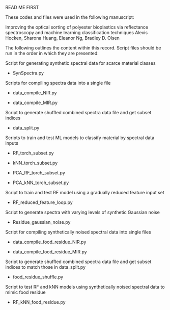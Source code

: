 READ ME FIRST

These codes and files were used in the following manuscript:

Improving the optical sorting of polyester bioplastics via reflectance spectroscopy and machine learning classification techniques
Alexis Hocken, Sharona Huang, Eleanor Ng, Bradley D. Olsen

The following outlines the content within this record. Script files should be run in the order in which they are presented:

Script for generating synthetic spectral data for scarce material classes

- SynSpectra.py
  
Scripts for compiling spectra data into a single file

- data_compile_NIR.py
  
- data_compile_MIR.py
  
Script to generate shuffled combined spectra data file and get subset indices

- data_split.py
  
Scripts to train and test ML models to classify material by spectral data inputs

- RF_torch_subset.py
  
- kNN_torch_subset.py
  
- PCA_RF_torch_subset.py
  
- PCA_kNN_torch_subset.py
  
Script to train and test RF model using a gradually reduced feature input set

- RF_reduced_feature_loop.py
  
Script to generate spectra with varying levels of synthetic Gaussian noise

- Residue_gaussian_noise.py
  
Script for compiling synthetically noised spectral data into single files

- data_compile_food_residue_NIR.py
  
- data_compile_food_residue_MIR.py
  
Script to generate shuffled combined spectra data file and get subset indices to match those in data_split.py

- food_residue_shuffle.py
  
Script to test RF and kNN models using synthetically noised spectral data to mimic food residue

- RF_kNN_food_residue.py
